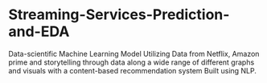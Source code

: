 # Streaming-Services-Prediction-and-EDA
 Data-scientific Machine Learning Model Utilizing Data from Netflix, Amazon prime and storytelling through   data  along a wide range of different graphs and visuals with a content-based recommendation system Built  using NLP.

